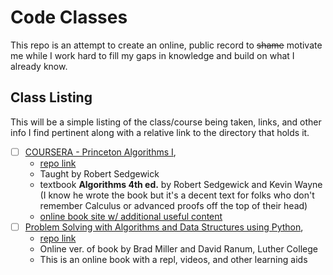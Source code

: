 # Code Classes
This repo is an attempt to create an online, public record to ~~shame~~ motivate me while I work hard to fill my gaps in knowledge and build on what I already know.

## Class Listing
This will be a simple listing of the class/course being taken, links, and other info I find pertinent along with a relative link to the directory that holds it.
- [ ] [COURSERA - Princeton Algorithms I](https://www.coursera.org/learn/algorithms-part1/), 
  - [repo link](./coursera-algorithms-part-i)
  - Taught by Robert Sedgewick 
  - textbook **Algorithms 4th ed.** by Robert Sedgewick and Kevin Wayne (I know he wrote the book but it's a decent text for folks who don't remember Calculus or advanced proofs off the top of their head) 
  - [online book site w/ additional useful content](https://algs4.cs.princeton.edu/home/)
- [ ] [Problem Solving with Algorithms and Data Structures using Python](https://runestone.academy/runestone/books/published/pythonds/index.html), 
  - [repo link](./problem-solving-algos-ds-python)
  - Online ver. of book by Brad Miller and David Ranum, Luther College 
  - This is an online book with a repl, videos, and other learning aids